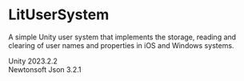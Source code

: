 # LitUserSystem
A simple Unity user system that implements the storage, reading and clearing of user names and properties in iOS and Windows systems.  

Unity 2023.2.2  
Newtonsoft Json 3.2.1  
